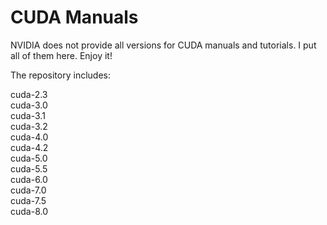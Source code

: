 # CUDA Manuals

NVIDIA does not provide all versions for CUDA manuals and tutorials. I put all of them here. Enjoy it!

The repository includes:

cuda-2.3  
cuda-3.0  
cuda-3.1  
cuda-3.2  
cuda-4.0  
cuda-4.2  
cuda-5.0  
cuda-5.5  
cuda-6.0  
cuda-7.0  
cuda-7.5  
cuda-8.0
